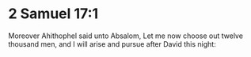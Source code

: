 # 2 Samuel 17:1

Moreover Ahithophel said unto Absalom, Let me now choose out twelve thousand men, and I will arise and pursue after David this night: